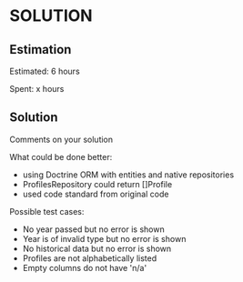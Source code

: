 SOLUTION
========

Estimation
----------
Estimated: 6 hours

Spent: x hours


Solution
--------
Comments on your solution

What could be done better:
- using Doctrine ORM with entities and native repositories
- ProfilesRepository could return []Profile
- used code standard from original code

Possible test cases:
- No year passed but no error is shown
- Year is of invalid type but no error is shown
- No historical data but no error is shown
- Profiles are not alphabetically listed
- Empty columns do not have 'n/a'